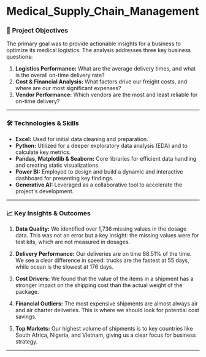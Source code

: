 # Medical_Supply_Chain_Management

### 🎯 **Project Objectives**

The primary goal was to provide actionable insights for a business to optimize its medical logistics. The analysis addresses three key business questions:

1.  **Logistics Performance:** What are the average delivery times, and what is the overall on-time delivery rate?
2.  **Cost & Financial Analysis:** What factors drive our freight costs, and where are our most significant expenses?
3.  **Vendor Performance:** Which vendors are the most and least reliable for on-time delivery?

***

### 🛠️ **Technologies & Skills**

* **Excel:** Used for initial data cleaning and preparation.
* **Python:** Utilized for a deeper exploratory data analysis (EDA) and to calculate key metrics.
* **Pandas, Matplotlib & Seaborn:** Core libraries for efficient data handling and creating static visualizations.
* **Power BI:** Employed to design and build a dynamic and interactive dashboard for presenting key findings.
* **Generative AI:** Leveraged as a collaborative tool to accelerate the project's development.

***

### 📈 **Key Insights & Outcomes**
1. **Data Quality:** We identified over 1,736 missing values in the dosage data. This was not an error but a key insight: the missing values were for test kits, which are not measured in dosages.

2. **Delivery Performance:** Our deliveries are on time 88.51% of the time. We see a clear difference in speed: trucks are the fastest at 55 days, while ocean is the slowest at 176 days.

3. **Cost Drivers:** We found that the value of the items in a shipment has a stronger impact on the shipping cost than the actual weight of the package.

4. **Financial Outliers:** The most expensive shipments are almost always air and air charter deliveries. This is where we should look for potential cost savings.

5. **Top Markets:** Our highest volume of shipments is to key countries like South Africa, Nigeria, and Vietnam, giving us a clear focus for business strategy.

***
